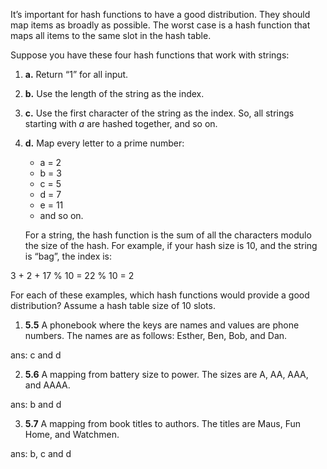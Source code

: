 It’s important for hash functions to have a good distribution. They should map items as broadly as possible. The worst case is a hash function that maps all items to the same slot in the hash table.

Suppose you have these four hash functions that work with strings:

1. **a.** Return “1” for all input.  

2. **b.** Use the length of the string as the index.  

3. **c.** Use the first character of the string as the index. So, all strings starting with *a* are hashed together, and so on.
  
4. **d.** Map every letter to a prime number:  
   - a = 2  
   - b = 3  
   - c = 5  
   - d = 7  
   - e = 11  
   - and so on.  

   For a string, the hash function is the sum of all the characters modulo the size of the hash. For example, if your hash size is 10, and the string is “bag”, the index is:


3 + 2 + 17 % 10 = 22 % 10 = 2


For each of these examples, which hash functions would provide a good distribution? Assume a hash table size of 10 slots.

1. **5.5** A phonebook where the keys are names and values are phone numbers. The names are as follows: Esther, Ben, Bob, and Dan.  

ans: c and d
   
2. **5.6** A mapping from battery size to power. The sizes are A, AA, AAA, and AAAA.  

ans: b and d
   
3. **5.7** A mapping from book titles to authors. The titles are Maus, Fun Home, and Watchmen.

ans: b, c and d